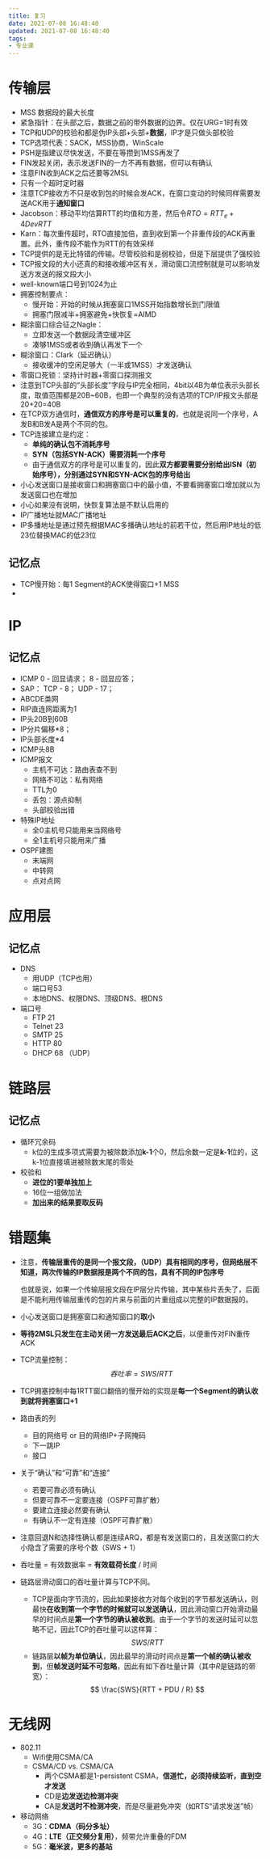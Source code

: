 ```yaml
---
title: 复习
date: 2021-07-08 16:48:40
updated: 2021-07-08 16:48:40
tags:
- 专业课
---
```

# 传输层
- MSS 数据段的最大长度
- 紧急指针：在头部之后，数据之前的带外数据的边界。仅在URG=1时有效
- TCP和UDP的校验和都是伪IP头部+头部+**数据**，IP才是只做头部校验
- TCP选项代表：SACK，MSS协商，WinScale
- PSH是指建议尽快发送，不要在等攒到1MSS再发了
- FIN发起关闭，表示发送FIN的一方不再有数据，但可以有确认
- 注意FIN收到ACK之后还要等2MSL
- 只有一个超时定时器
- 注意TCP接收方不只是收到包的时候会发ACK，在窗口变动的时候同样需要发送ACK用于**通知窗口**
- Jacobson：移动平均估算RTT的均值和方差，然后令$RTO=RTT_e + 4DevRTT$
- Karn：每次重传超时，RTO直接加倍，直到收到第一个非重传段的ACK再重置。此外，重传段不能作为RTT的有效采样
- TCP提供的是无比特错的传输。尽管校验和是弱校验，但是下层提供了强校验
- TCP报文段的大小还真的和接收缓冲区有关，滑动窗口流控制就是可以影响发送方发送的报文段大小
- well-known端口号到1024为止
- 拥塞控制要点：
  - 慢开始：开始的时候从拥塞窗口1MSS开始指数增长到门限值
  - 拥塞门限减半+拥塞避免+快恢复=AIMD
- 糊涂窗口综合征之Nagle：
  - 立即发送一个数据段清空缓冲区
  - 凑够1MSS或者收到确认再发下一个
- 糊涂窗口：Clark（延迟确认）
  - 接收缓冲的空闲足够大（一半或1MSS）才发送确认
- 零窗口死锁：坚持计时器+零窗口探测报文
- 注意到TCP头部的“头部长度”字段与IP完全相同，4bit以4B为单位表示头部长度，取值范围都是20B~60B，也即一个典型的没有选项的TCP/IP报文头部是20+20=40B
- 在TCP双方通信时，**通信双方的序号是可以重复的**，也就是说同一个序号，A发B和B发A是两个不同的包。
- TCP连接建立是约定：
  - **单纯的确认包不消耗序号**
  - **SYN（包括SYN-ACK）需要消耗一个序号**
  - 由于通信双方的序号是可以重复的，因此**双方都要需要分别给出ISN（初始序号），分别通过SYN和SYN-ACK包的序号给出**
- 小心发送窗口是接收窗口和拥塞窗口中的最小值，不要看拥塞窗口增加就以为发送窗口也在增加
- 小心如果没有说明，快恢复算法是不默认启用的
- IP广播地址就MAC广播地址
- IP多播地址是通过预先根据MAC多播确认地址的前若干位，然后用IP地址的低23位替换MAC的低23位

## 记忆点
- TCP慢开始：每1 Segment的ACK使得窗口+1 MSS
- 

# IP
## 记忆点
- ICMP 0 - 回显请求； 8 - 回显应答；
- SAP： TCP - 8； UDP - 17；
- ABCDE类网
- RIP直连网距离为1
- IP头20B到60B
- IP分片偏移*8；
- IP头部长度*4
- ICMP头8B
- ICMP报文
  - 主机不可达：路由表查不到
  - 网络不可达：私有网络
  - TTL为0
  - 丢包：源点抑制
  - 头部校验出错
- 特殊IP地址
  - 全0主机号只能用来当网络号
  - 全1主机号只能用来广播
- OSPF建图
  - 末端网
  - 中转网
  - 点对点网

# 应用层
## 记忆点
- DNS
  - 用UDP（TCP也用）
  - 端口号53
  - 本地DNS、权限DNS、顶级DNS、根DNS
- 端口号
  - FTP 21
  - Telnet 23
  - SMTP 25
  - HTTP 80
  - DHCP 68 （UDP）

# 链路层
## 记忆点
- 循环冗余码
  - k位的生成多项式需要为被除数添加**k-1**个0，然后余数一定是**k-1**位的，这k-1位直接填进被除数末尾的零处
- 校验和
  - **进位的1要单独加上**
  - 16位一组做加法
  - **加出来的结果要取反码**

# 错题集
- 注意，**传输层重传的是同一个报文段，（UDP）具有相同的序号，但网络层不知道，两次传输的IP数据报是两个不同的包，具有不同的IP包序号**
  
  也就是说，如果一个传输层报文段在IP层分片传输，其中某些片丢失了，后面是不能利用传输层重传的包的片来与前面的片重组成以完整的IP数据报的。
- 小心发送窗口是拥塞窗口和通知窗口的**取小**
- **等待2MSL只发生在主动关闭一方发送最后ACK之后**，以便重传对FIN重传ACK
- TCP流量控制：$$ 吞吐率 = SWS / RTT $$
- TCP拥塞控制中每1RTT窗口翻倍的慢开始的实现是**每一个Segment的确认收到就将拥塞窗口+1**
- 路由表的列
  - 目的网络号 or 目的网络IP+子网掩码
  - 下一跳IP
  - 接口
- 关于“确认”和“可靠”和“连接”
  - 若要可靠必须有确认
  - 但要可靠不一定要连接（OSPF可靠扩散）
  - 要建立连接必然要有确认
  - 有确认不一定有连接（OSPF可靠扩散）
- 注意回退N和选择性确认都是连续ARQ，都是有发送窗口的，且发送窗口的大小隐含了需要的序号个数（SWS + 1）
- 吞吐量 = 有效数据率 = **有效载荷长度** / 时间
- 链路层滑动窗口的吞吐量计算与TCP不同。
  - TCP是面向字节流的，因此如果接收方对每个收到的字节都发送确认，则最快**在收到第一个字节的时候就可以发送确认**，因此滑动窗口开始滑动最早的时间点是**第一个字节的确认被收到**。由于一个字节的发送时延可以忽略不记，因此TCP的吞吐量可以这样算：
  $$
    SWS / RTT
  $$
  - 链路层**以帧为单位确认**，因此最早的滑动时间点是**第一个帧的确认被收到**，但**帧发送时延不可忽略**，因此有如下吞吐量计算（其中$R$是链路的带宽）：
  $$
    \frac{SWS}{RTT + PDU / R}
  $$


# 无线网
- 802.11
  - Wifi使用CSMA/CA
  - CSMA/CD vs. CSMA/CA
    - 两个CSMA都是1-persistent CSMA，**信道忙，必须持续监听，直到空才发送**
    - CD是**边发送边检测冲突**
    - CA是**发送时不检测冲突**，而是尽量避免冲突（如RTS“请求发送”帧）
- 移动网络
  - 3G：**CDMA（码分多址）**
  - 4G：**LTE（正交频分复用）**，频带允许重叠的FDM
  - 5G：**毫米波，更多的基站**